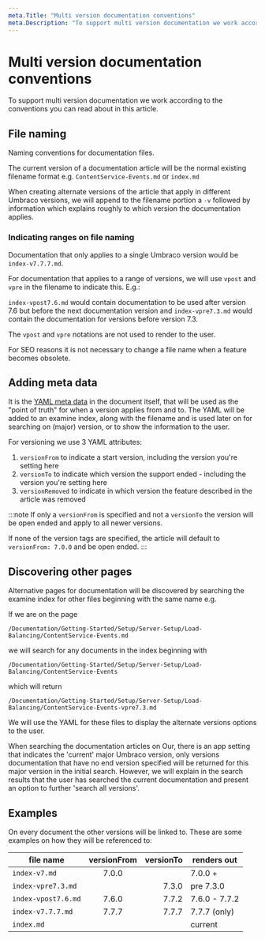 ```yaml
---
meta.Title: "Multi version documentation conventions"
meta.Description: "To support multi version documentation we work according to the conventions you can read about in this article."
---
```


# Multi version documentation conventions

To support multi version documentation we work according to the conventions you can read about in this article.

## File naming

Naming conventions for documentation files.

The current version of a documentation article will be the normal existing filename format e.g. `ContentService-Events.md` or `index.md`

When creating alternate versions of the article that apply in different Umbraco versions, we will append to the filename portion a `-v` followed by information which explains roughly to which version the documentation applies.

### Indicating ranges on file naming

Documentation that only applies to a single Umbraco version would be `index-v7.7.7.md`.

For documentation that applies to a range of versions, we will use `vpost` and `vpre` in the filename to indicate this. E.g.:

`index-vpost7.6.md` would contain documentation to be used after version 7.6 but before the next documentation version
and `index-vpre7.3.md` would contain the documentation for versions before version 7.3.

The `vpost` and `vpre` notations are not used to render to the user.

For SEO reasons it is not necessary to change a file name when a feature becomes obsolete.

## Adding meta data

It is the [YAML meta data](../Adding-Metadata/index.md) in the document itself, that will be used as the "point of truth" for when a version applies from and to.
The YAML will be added to an examine index, along with the filename and is used later on for searching on (major) version, or to show the information to the user.

For versioning we use 3 YAML attributes:

1. `versionFrom` to indicate a start version, including the version you're setting here
2. `versionTo` to indicate which version the support ended - including the version you're setting here
3. `versionRemoved` to indicate in which version the feature described in the article was removed

:::note
If only a `versionFrom` is specified and not a `versionTo` the version will be open ended and apply to all newer versions.

If none of the version tags are specified, the article will default to `versionFrom: 7.0.0` and be open ended.
:::

## Discovering other pages

Alternative pages for documentation will be discovered by searching the examine index for other files beginning with the same name e.g.

If we are on the page

    /Documentation/Getting-Started/Setup/Server-Setup/Load-Balancing/ContentService-Events.md

we will search for any documents in the index beginning with

    /Documentation/Getting-Started/Setup/Server-Setup/Load-Balancing/ContentService-Events

which will return

    /Documentation/Getting-Started/Setup/Server-Setup/Load-Balancing/ContentService-Events-vpre7.3.md

We will use the YAML for these files to display the alternate versions options to the user.

When searching the documentation articles on Our, there is an app setting that indicates the 'current' major Umbraco version, only versions documentation that have no end version specified will be returned for this major version in the initial search. However, we will explain in the search results that the user has searched the current documentation and present an option to further 'search all versions'.

## Examples

On every document the other versions will be linked to. These are some examples on how they will be referenced to:

file name                             | versionFrom  | versionTo | renders out
-------                               |:------------:|     -----:| ---
`index-v7.md`                         | 7.0.0        |           | 7.0.0 +
`index-vpre7.3.md`                   |              | 7.3.0     | pre 7.3.0
`index-vpost7.6.md`                  | 7.6.0        | 7.7.2     | 7.6.0 - 7.7.2
`index-v7.7.7.md`                     | 7.7.7        | 7.7.7     | 7.7.7 (only)
`index.md`                            |              |           | current
